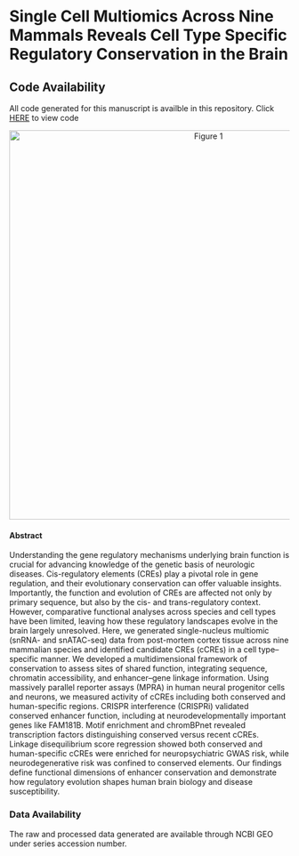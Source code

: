 # Single Cell Multiomics Across Nine Mammals Reveals Cell Type Specific Regulatory Conservation in the Brain

## Code Availability
All code generated for this manuscript is availble in this repository. Click [HERE](https://aanderson54.github.io/snMulti_CrossSpeciesBrain/index.html) to view code


<p align="center">
  <img src="https://github.com/aanderson54/snMulti_CrossSpeciesBrain/blob/main/images/Figure1.png" width="700" alt="Figure 1">
</p>


#### Abstract
Understanding the gene regulatory mechanisms underlying brain function is crucial for advancing knowledge of the genetic basis of neurologic diseases. Cis-regulatory elements (CREs) play a pivotal role in gene regulation, and their evolutionary conservation can offer valuable insights. Importantly, the function and evolution of CREs are affected not only by primary sequence, but also by the cis- and trans-regulatory context. However, comparative functional analyses across species and cell types have been limited, leaving how these regulatory landscapes evolve in the brain largely unresolved. Here, we generated single-nucleus multiomic (snRNA- and snATAC-seq) data from post-mortem cortex tissue across nine mammalian species and identified candidate CREs (cCREs) in a cell type–specific manner. We developed a multidimensional framework of conservation to assess sites of shared function, integrating sequence, chromatin accessibility, and enhancer–gene linkage information. Using massively parallel reporter assays (MPRA) in human neural progenitor cells and neurons, we measured activity of cCREs including both conserved and human-specific regions. CRISPR interference (CRISPRi) validated conserved enhancer function, including at neurodevelopmentally important genes like FAM181B. Motif enrichment and chromBPnet revealed transcription factors distinguishing conserved versus recent cCREs. Linkage disequilibrium score regression showed both conserved and human-specific cCREs were enriched for neuropsychiatric GWAS risk, while neurodegenerative risk was confined to conserved elements. Our findings define functional dimensions of enhancer conservation and demonstrate how regulatory evolution shapes human brain biology and disease susceptibility.



### Data Availability
The raw and processed data generated are available through NCBI GEO under series accession number.
